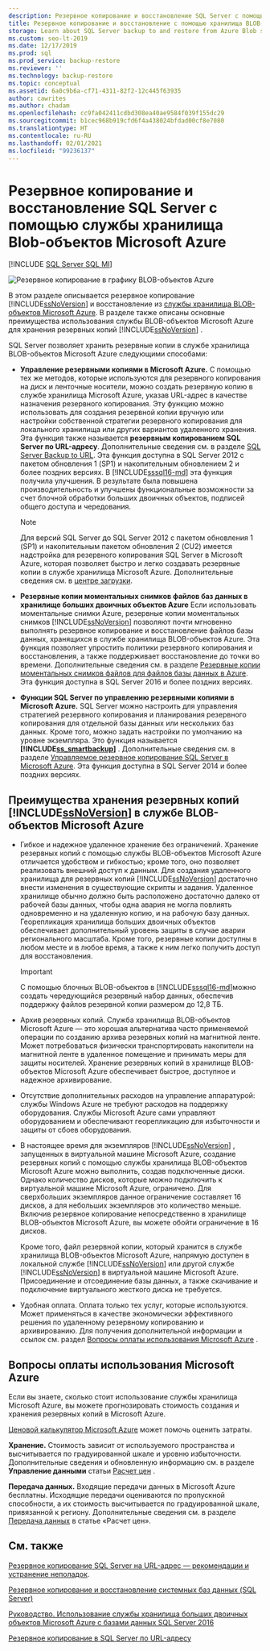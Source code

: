 ```yaml
---
description: Резервное копирование и восстановление SQL Server с помощью службы хранилища Blob-объектов Microsoft Azure
title: Резервное копирование и восстановление с помощью хранилища BLOB-объектов Azure
storage: Learn about SQL Server backup to and restore from Azure Blob storage, including the benefits of using Azure Blob storage to store SQL Server backups.
ms.custom: seo-lt-2019
ms.date: 12/17/2019
ms.prod: sql
ms.prod_service: backup-restore
ms.reviewer: ''
ms.technology: backup-restore
ms.topic: conceptual
ms.assetid: 6a0c9b6a-cf71-4311-82f2-12c445f63935
author: cawrites
ms.author: chadam
ms.openlocfilehash: cc9fa042411cdbd308ea40ae9584f039f155dc29
ms.sourcegitcommit: b1cec968b919cfd6f4a438024bfdad00cf8e7080
ms.translationtype: HT
ms.contentlocale: ru-RU
ms.lasthandoff: 02/01/2021
ms.locfileid: "99236137"
---
```

# <a name="sql-server-backup-and-restore-with-microsoft-azure-blob-storage-service"></a>Резервное копирование и восстановление SQL Server с помощью службы хранилища Blob-объектов Microsoft Azure
[!INCLUDE [SQL Server SQL MI](../../includes/applies-to-version/sql-asdbmi.md)]

  ![Резервное копирование в графику BLOB-объектов Azure](../../relational-databases/backup-restore/media/backup-to-azure-blob-graphic.png "Резервное копирование в графику BLOB-объектов Azure")  
  
 В этом разделе описывается резервное копирование [!INCLUDE[ssNoVersion](../../includes/ssnoversion-md.md)] и восстановление из [службы хранилища BLOB-объектов Microsoft Azure](https://www.windowsazure.com/develop/net/how-to-guides/blob-storage/). В разделе также описаны основные преимущества использования службы BLOB-объектов Microsoft Azure для хранения резервных копий [!INCLUDE[ssNoVersion](../../includes/ssnoversion-md.md)] .  
  
 SQL Server позволяет хранить резервные копии в службе хранилища BLOB-объектов Microsoft Azure следующими способами:  
  
-   **Управление резервными копиями в Microsoft Azure.** С помощью тех же методов, которые используются для резервного копирования на диск и ленточные носители, можно создать резервную копию в службе хранилища Microsoft Azure, указав URL-адрес в качестве назначения резервного копирования. Эту функцию можно использовать для создания резервной копии вручную или настройки собственной стратегии резервного копирования для локального хранилища или других вариантов удаленного хранения. Эта функция также называется **резервным копированием SQL Server по URL-адресу**. Дополнительные сведения см. в разделе [SQL Server Backup to URL](../../relational-databases/backup-restore/sql-server-backup-to-url.md). Эта функция доступна в SQL Server 2012 с пакетом обновления 1 (SP1) и накопительным обновлением 2 и более поздних версиях. В [!INCLUDE[sssql16-md](../../includes/sssql16-md.md)] эта функция получила улучшения. В результате была повышена производительность и улучшены функциональные возможности за счет блочной обработки больших двоичных объектов, подписей общего доступа и чередования.  
  
    > [!NOTE]  
    >  Для версий SQL Server до SQL Server 2012 с пакетом обновления 1 (SP1) и накопительным пакетом обновления 2 (CU2) имеется надстройка для резервного копирования SQL Server в Microsoft Azure, которая позволяет быстро и легко создавать резервные копии в службе хранилища Microsoft Azure. Дополнительные сведения см. в [центре загрузки](https://go.microsoft.com/fwlink/?LinkID=324399).  
  
-   **Резервные копии моментальных снимков файлов баз данных в хранилище больших двоичных объектов Azure** Если использовать моментальные снимки Azure, резервные копии моментальных снимков [!INCLUDE[ssNoVersion](../../includes/ssnoversion-md.md)] позволяют почти мгновенно выполнять резервное копирование и восстановление файлов базы данных, хранящихся в службе хранилища BLOB-объектов Azure. Эта функция позволяет упростить политики резервного копирования и восстановления, а также поддерживает восстановление до точки во времени. Дополнительные сведения см. в разделе [Резервные копии моментальных снимков файлов для файлов базы данных в Azure](../../relational-databases/backup-restore/file-snapshot-backups-for-database-files-in-azure.md). Эта функция доступна в SQL Server 2016 и более поздних версиях.  
  
-   **Функции SQL Server по управлению резервными копиями в Microsoft Azure.** SQL Server можно настроить для управления стратегией резервного копирования и планирования резервного копирования для отдельной базы данных или нескольких баз данных. Кроме того, можно задать настройки по умолчанию на уровне экземпляра. Это функция называется **[!INCLUDE[ss_smartbackup](../../includes/ss-smartbackup-md.md)]** . Дополнительные сведения см. в разделе [Управляемое резервное копирование SQL Server в Microsoft Azure](../../relational-databases/backup-restore/sql-server-managed-backup-to-microsoft-azure.md). Эта функция доступна в SQL Server 2014 и более поздних версиях.  
  
## <a name="benefits-of-using-the-microsoft-azure-blob-service-for-ssnoversion-backups"></a>Преимущества хранения резервных копий [!INCLUDE[ssNoVersion](../../includes/ssnoversion-md.md)] в службе BLOB-объектов Microsoft Azure  
  
-   Гибкое и надежное удаленное хранение без ограничений. Хранение резервных копий с помощью службы BLOB-объектов Microsoft Azure отличается удобством и гибкостью; кроме того, оно позволяет реализовать внешний доступ к данным. Для создания удаленного хранилища для резервных копий [!INCLUDE[ssNoVersion](../../includes/ssnoversion-md.md)] достаточно внести изменения в существующие скрипты и задания. Удаленное хранилище обычно должно быть расположено достаточно далеко от рабочей базы данных, чтобы одна авария не могла повлиять одновременно и на удаленную копию, и на рабочую базу данных. Георепликация хранилища больших двоичных объектов обеспечивает дополнительный уровень защиты в случае аварии регионального масштаба. Кроме того, резервные копии доступны в любом месте и в любое время, а также к ним легко получить доступ для восстановления.  
  
    > [!IMPORTANT]  
    >  С помощью блочных BLOB-объектов в [!INCLUDE[sssql16-md](../../includes/sssql16-md.md)]можно создать чередующийся резервный набор данных, обеспечив поддержку файлов резервной копии размером до 12,8 ТБ.  
  
-   Архив резервных копий. Служба хранилища BLOB-объектов Microsoft Azure — это хорошая альтернатива часто применяемой операции по созданию архива резервных копий на магнитной ленте. Может потребоваться физически транспортировать накопители на магнитной ленте в удаленное помещение и принимать меры для защиты носителей. Хранение резервных копий в хранилище BLOB-объектов Microsoft Azure обеспечивает быстрое, доступное и надежное архивирование.  
  
-   Отсутствие дополнительных расходов на управление аппаратурой: службы Windows Azure не требуют расходов на поддержку оборудования. Службы Microsoft Azure сами управляют оборудованием и обеспечивают георепликацию для избыточности и защиты от сбоев оборудования.  
  
-   В настоящее время для экземпляров [!INCLUDE[ssNoVersion](../../includes/ssnoversion-md.md)] , запущенных в виртуальной машине Microsoft Azure, создание резервных копий с помощью службы хранилища BLOB-объектов Microsoft Azure можно выполнить, создав подключенные диски. Однако количество дисков, которые можно подключить к виртуальной машине Microsoft Azure, ограничено. Для сверхбольших экземпляров данное ограничение составляет 16 дисков, а для небольших экземпляров это количество меньше. Включив резервное копирование непосредственно в хранилище BLOB-объектов Microsoft Azure, вы можете обойти ограничение в 16 дисков.  
  
     Кроме того, файл резервной копии, который хранится в службе хранилища BLOB-объектов Microsoft Azure, напрямую доступен в локальной службе [!INCLUDE[ssNoVersion](../../includes/ssnoversion-md.md)] или другой службе [!INCLUDE[ssNoVersion](../../includes/ssnoversion-md.md)] в виртуальной машине Microsoft Azure. Присоединение и отсоединение базы данных, а также скачивание и подключение виртуального жесткого диска не требуется.  
  
-   Удобная оплата. Оплата только тех услуг, которые используются. Может применяться в качестве экономически эффективного решения по удаленному резервному копированию и архивированию. Для получения дополнительной информации и ссылок см. раздел [Вопросы оплаты использования Microsoft Azure](#Billing) .  
  
##  <a name="microsoft-azure-billing-considerations"></a><a name="Billing"></a> Вопросы оплаты использования Microsoft Azure  
 Если вы знаете, сколько стоит использование службы хранилища Microsoft Azure, вы можете прогнозировать стоимость создания и хранения резервных копий в Microsoft Azure.  
  
 [Ценовой калькулятор Microsoft Azure](https://go.microsoft.com/fwlink/?LinkId=277060) может помочь оценить затраты.  
  
 **Хранение.** Стоимость зависит от используемого пространства и высчитывается по градуированной шкале и уровню избыточности. Дополнительные сведения и обновленную информацию см. в разделе **Управление данными** статьи [Расчет цен](https://go.microsoft.com/fwlink/?LinkId=277059) .  
  
 **Передача данных.** Входящие передачи данных в Microsoft Azure бесплатны. Исходящие передачи оцениваются по пропускной способности, а их стоимость высчитывается по градуированной шкале, привязанной к региону. Дополнительные сведения см. в разделе [Передача данных](https://go.microsoft.com/fwlink/?LinkId=277061) в статье «Расчет цен».  
  
## <a name="see-also"></a>См. также  

[Резервное копирование SQL Server на URL-адрес — рекомендации и устранение неполадок](../../relational-databases/backup-restore/sql-server-backup-to-url-best-practices-and-troubleshooting.md).   

[Резервное копирование и восстановление системных баз данных (SQL Server)](../../relational-databases/backup-restore/back-up-and-restore-of-system-databases-sql-server.md)   

[Руководство. Использование службы хранилища больших двоичных объектов Microsoft Azure с базами данных SQL Server 2016](../tutorial-use-azure-blob-storage-service-with-sql-server-2016.md)

[Резервное копирование в SQL Server по URL-адресу](../../relational-databases/backup-restore/sql-server-backup-to-url.md)  
  
  
